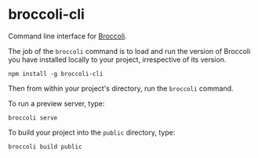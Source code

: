 # broccoli-cli

Command line interface for [Broccoli](https://github.com/broccolijs/broccoli).

The job of the `broccoli` command is to load and run the version of Broccoli
you have installed locally to your project, irrespective of its version.

```
npm install -g broccoli-cli
```

Then from within your project's directory, run the `broccoli` command.

To run a preview server, type:

```
broccoli serve
```

To build your project into the `public` directory, type:

```
broccoli build public
```
